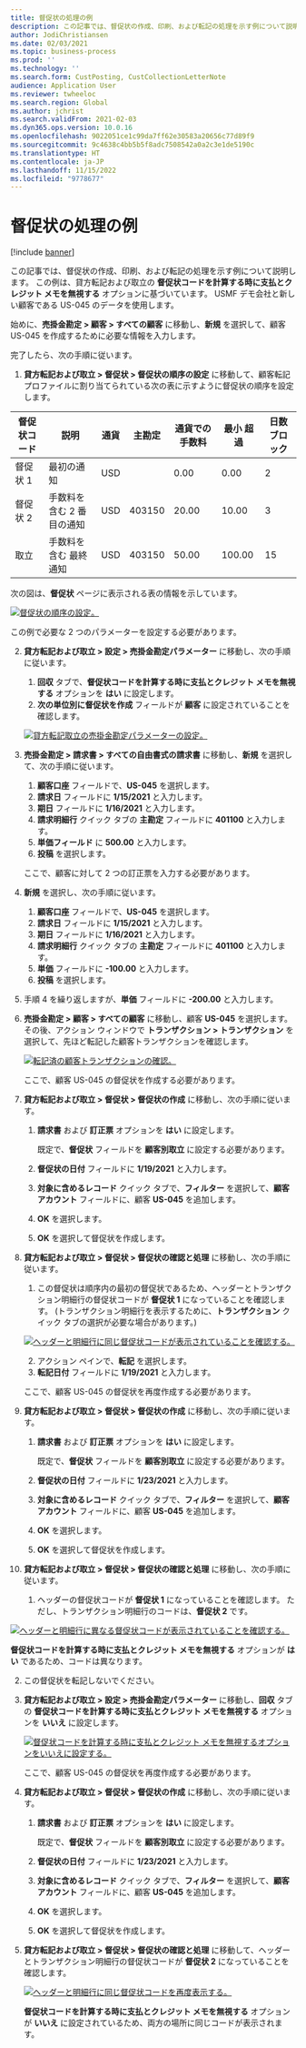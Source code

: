 ```yaml
---
title: 督促状の処理の例
description: この記事では、督促状の作成、印刷、および転記の処理を示す例について説明します。
author: JodiChristiansen
ms.date: 02/03/2021
ms.topic: business-process
ms.prod: ''
ms.technology: ''
ms.search.form: CustPosting, CustCollectionLetterNote
audience: Application User
ms.reviewer: twheeloc
ms.search.region: Global
ms.author: jchrist
ms.search.validFrom: 2021-02-03
ms.dyn365.ops.version: 10.0.16
ms.openlocfilehash: 9022051ce1c99da7ff62e30583a20656c77d89f9
ms.sourcegitcommit: 9c4638c4bb5b5f8adc7508542a0a2c3e1de5190c
ms.translationtype: HT
ms.contentlocale: ja-JP
ms.lasthandoff: 11/15/2022
ms.locfileid: "9778677"
---
```

# <a name="process-collection-letters-example"></a>督促状の処理の例

[!include [banner](../../includes/banner.md)]

この記事では、督促状の作成、印刷、および転記の処理を示す例について説明します。 この例は、貸方転記および取立の **督促状コードを計算する時に支払とクレジット メモを無視する** オプションに基づいています。 USMF デモ会社と新しい顧客である US-045 のデータを使用します。

始めに、**売掛金勘定 \> 顧客 \> すべての顧客** に移動し、**新規** を選択して、顧客 US-045 を作成するために必要な情報を入力します。

完了したら、次の手順に従います。

1. **貸方転記および取立 \> 督促状 \> 督促状の順序の設定** に移動して、顧客転記プロファイルに割り当てられている次の表に示すように督促状の順序を設定します。

|   督促状コード      |     説明       |     通貨      |     主勘定        |     通貨での手数料       |   最小 超過  |   日数 ブロック        |
|-----------------------------  |--------------------   |-----------------  |-----------------------    |--------------------   |-----------------------    |------------------ |
|  督促状 1          |     最初の通知 |     USD          |                   |     0.00              |     0.00                  |     2                 |
|  督促状 2          |     手数料を含む 2 番目の通知      |     USD      |     403150         |     20.00         |     10.00     |     3                 |
|  取立                   |     手数料を含む 最終通知       |     USD           |     403150    |     50.00         |     100.00                |     15            |

次の図は、**督促状** ページに表示される表の情報を示しています。 

[![督促状の順序の設定。](./media/Ignore-payments-creditmemos-1.PNG)](./media/Ignore-payments-creditmemos-1.PNG)

 この例で必要な 2 つのパラメーターを設定する必要があります。

2. **貸方転記および取立 \> 設定 \> 売掛金勘定パラメーター** に移動し、次の手順に従います。

    1. **回収** タブで、**督促状コードを計算する時に支払とクレジット メモを無視する** オプションを **はい** に設定します。
    2. **次の単位別に督促状を作成** フィールドが **顧客** に設定されていることを確認します。

    [![貸方転記取立の売掛金勘定パラメーターの設定。](./media/Ignore-payments-creditmemos-2.PNG)](./media/Ignore-payments-creditmemos-2.PNG)

3. **売掛金勘定 \> 請求書 \> すべての自由書式の請求書** に移動し、**新規** を選択して、次の手順に従います。

    1. **顧客口座** フィールドで、**US-045** を選択します。
    2. **請求日** フィールドに **1/15/2021** と入力します。
    3. **期日** フィールドに **1/16/2021** と入力します。
    4. **請求明細行** クイック タブの **主勘定** フィールドに **401100** と入力します。
    5. **単価フィールド** に **500.00** と入力します。
    6. **投稿** を選択します。

    ここで、顧客に対して 2 つの訂正票を入力する必要があります。

4. **新規** を選択し、次の手順に従います。

    1. **顧客口座** フィールドで、**US-045** を選択します。
    2. **請求日** フィールドに **1/15/2021** と入力します。
    3. **期日** フィールドに **1/16/2021** と入力します。
    4. **請求明細行** クイック タブの **主勘定** フィールドに **401100** と入力します。
    5. **単価** フィールドに **-100.00** と入力します。
    6. **投稿** を選択します。

5. 手順 4 を繰り返しますが、**単価** フィールドに **-200.00** と入力します。
6. **売掛金勘定 \> 顧客 \> すべての顧客** に移動し、顧客 **US-045** を選択します。 その後、アクション ウィンドウで **トランザクション \> トランザクション** を選択して、先ほど転記した顧客トランザクションを確認します。

    [![転記済の顧客トランザクションの確認。](./media/Ignore-payments-creditmemos-3.PNG)](./media/Ignore-payments-creditmemos-3.PNG)

    ここで、顧客 US-045 の督促状を作成する必要があります。

7. **貸方転記および取立 \> 督促状 \> 督促状の作成** に移動し、次の手順に従います。

    1. **請求書** および **訂正票** オプションを **はい** に設定します。

        既定で、**督促状** フィールドを **顧客別取立** に設定する必要があります。

    2. **督促状の日付** フィールドに **1/19/2021** と入力します。
    3. **対象に含めるレコード** クイック タブで、**フィルター** を選択して、**顧客アカウント** フィールドに、顧客 **US-045** を追加します。
    4. **OK** を選択します。
    5. **OK** を選択して督促状を作成します。

8. **貸方転記および取立 \> 督促状 \> 督促状の確認と処理** に移動し、次の手順に従います。

    1. この督促状は順序内の最初の督促状であるため、ヘッダーとトランザクション明細行の督促状コードが **督促状 1** になっていることを確認します。 (トランザクション明細行を表示するために、**トランザクション** クイック タブの選択が必要な場合があります。)

   [![ヘッダーと明細行に同じ督促状コードが表示されていることを確認する。](./media/Ignore-payments-creditmemos-4.PNG)](./media/Ignore-payments-creditmemos-4.PNG)

    2. アクション ペインで、**転記** を選択します。
    3. **転記日付** フィールドに **1/19/2021** と入力します。

    ここで、顧客 US-045 の督促状を再度作成する必要があります。

9. **貸方転記および取立 \> 督促状 \> 督促状の作成** に移動し、次の手順に従います。

    1. **請求書** および **訂正票** オプションを **はい** に設定します。

        既定で、**督促状** フィールドを **顧客別取立** に設定する必要があります。

    2. **督促状の日付** フィールドに **1/23/2021** と入力します。
    3. **対象に含めるレコード** クイック タブで、**フィルター** を選択して、**顧客アカウント** フィールドに、顧客 **US-045** を追加します。
    4. **OK** を選択します。
    5. **OK** を選択して督促状を作成します。

10. **貸方転記および取立 \> 督促状 \> 督促状の確認と処理** に移動し、次の手順に従います。

    1. ヘッダーの督促状コードが **督促状 1** になっていることを確認します。 ただし、トランザクション明細行のコードは、**督促状 2** です。

   [![ヘッダーと明細行に異なる督促状コードが表示されていることを確認する。](./media/Ignore-payments-creditmemos-5.PNG)](./media/Ignore-payments-creditmemos-5.PNG)

  **督促状コードを計算する時に支払とクレジット メモを無視する** オプションが **はい** であるため、コードは異なります。

  2. この督促状を転記しないでください。

11. **貸方転記および取立 \> 設定 \> 売掛金勘定パラメーター** に移動し、**回収** タブの **督促状コードを計算する時に支払とクレジット メモを無視する** オプションを **いいえ** に設定します。

    [![督促状コードを計算する時に支払とクレジット メモを無視するオプションをいいえに設定する。](./media/Ignore-payments-creditmemos-6.PNG)](./media/Ignore-payments-creditmemos-6.PNG)

    ここで、顧客 US-045 の督促状を再度作成する必要があります。

12. **貸方転記および取立 \> 督促状 \> 督促状の作成** に移動し、次の手順に従います。

    1. **請求書** および **訂正票** オプションを **はい** に設定します。

        既定で、**督促状** フィールドを **顧客別取立** に設定する必要があります。

    2. **督促状の日付** フィールドに **1/23/2021** と入力します。
    3. **対象に含めるレコード** クイック タブで、**フィルター** を選択して、**顧客アカウント** フィールドに、顧客 **US-045** を追加します。
    4. **OK** を選択します。
    5. **OK** を選択して督促状を作成します。

13. **貸方転記および取立 \> 督促状 \> 督促状の確認と処理** に移動して、ヘッダーとトランザクション明細行の督促状コードが **督促状 2** になっていることを確認します。

    [![ヘッダーと明細行に同じ督促状コードを再度表示する。](./media/Ignore-payments-creditmemos-7.PNG)](./media/Ignore-payments-creditmemos-7.PNG)

    **督促状コードを計算する時に支払とクレジット メモを無視する** オプションが **いいえ** に設定されているため、両方の場所に同じコードが表示されます。

